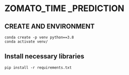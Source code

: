 # ZOMATO_TIME _PREDICTION

## CREATE AND ENVIRONMENT
```
conda create -p venv python==3.8
conda activate venv/
```

## Install necessary libraries

```
pip install -r requirements.txt
```